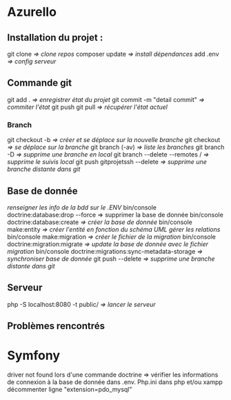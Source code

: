 # Azurello


## **Installation du projet :** 
git clone <gitprojetssh> *=> clone repos*
composer update *=> install dépendances*
add .env *=> config serveur*

## **Commande git**
git add . *=> enregistrer état du projet*
git commit -m "detail commit" *=> commiter l'état*
git push
git pull *=> récupérer l'état actuel*

### Branch
git checkout -b <branch> *=> créer et se déplace sur la nouvelle branche*
git checkout <branch> *=> se déplace sur la branche*
git branch (-av) *=> liste les branches*
git branch -D <branch> *=> supprime une branche en local*
git branch --delete --remotes <remote>/<branch> *=> supprime le suivis local*
git push gitprojetssh --delete <branch> *=> supprime une branche distante dans git*

## Base de donnée
*renseigner les info de la bdd sur le .ENV*
bin/console doctrine:database:drop --force => supprimer la base de donnée
bin/console doctrine:database:create *=> créer la base de donnée*
bin/console make:entity *=> créer l'entité en fonction du schéma UML*
*gérer les relations*
bin/console make:migration *=> créer le fichier de la migration*
bin/console doctrine:migration:migrate *=> update la base de donnée avec le fichier migration*
bin/console doctrine:migrations:sync-metadata-storage *=> synchroniser base de donnée*
git push <gitprojetssh> --delete <branch> *=> supprime une branche distante dans git*

## Serveur
php -S localhost:8080 -t public/ *=> lancer le serveur*

## Problèmes rencontrés

# Symfony

driver not found lors d'une commande doctrine => vérifier les informations de connexion à la base de donnée dans .env. Php.ini dans php et/ou xampp décommenter ligne "extension=pdo_mysql"

